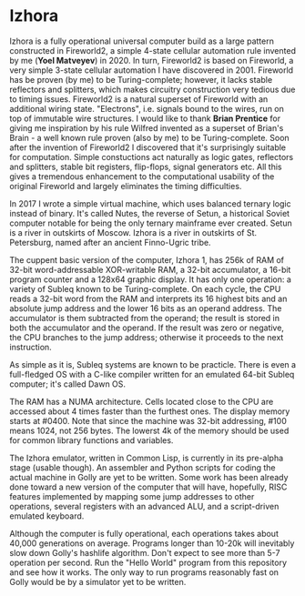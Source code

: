 # Izhora
Izhora is a fully operational universal computer build as a large pattern constructed in Fireworld2, a simple 4-state cellular automation rule invented by me (**Yoel Matveyev**) in 2020. In turn, Fireworld2 is based on Fireworld, a very simple 3-state cellular automation I have discovered in 2001. Fireworld has be proven (by me) to be Turing-complete; however, it lacks stable reflectors and splitters, which makes circuitry construction very tedious due to timing issues. Fireworld2 is a natural superset of Fireworld with an additional wiring state. "Electrons", i.e. signals bound to the wires, run on top of immutable wire structures. I would like to thank **Brian Prentice** for giving me inspiration by his rule Wilfred invented as a superset of Brian's Brain - a well known rule proven (also by me) to be Turing-complete. Soon after the invention of Fireworld2 I discovered that it's surprisingly suitable for computation. Simple constuctions act naturally as logic gates, reflectors and splitters,  stable bit registers, flip-flops, signal generators etc. All this gives a tremendous enhancement to the computational usability of the original Fireworld and largely eliminates the timing difficulties.

In 2017 I wrote a simple virtual machine, which uses balanced ternary logic instead of binary. It's called Nutes, the reverse of Setun, a historical Soviet computer notable for being the only ternary mainframe ever created. Setun is a river in outskirts of Moscow. Izhora is a river in outskirts of St. Petersburg, named after an ancient Finno-Ugric tribe.

The cuppent basic version of the computer, Izhora 1, has 256k of RAM of 32-bit word-addressable XOR-writable RAM, a 32-bit accumulator, a 16-bit program counter and a 128x64 graphic display. It has only one operation: a variety of Subleq known to be Turing-complete. On each cycle, the CPU reads a 32-bit word from the RAM and interprets its 16 highest bits and an absolute jump address and the lower 16 bits as an operand address. The accumulator is them subtracted from the operand; the result is stored in both the accumulator and the operand. If the result was zero or negative, the CPU branches to the jump address; otherwise it proceeds to the next instruction.

As simple as it is, Subleq systems are known to be practicle. There is even a full-fledged OS with a C-like compiler written for an emulated 64-bit Subleq computer; it's called Dawn OS.

The RAM has a NUMA architecture. Cells located close to the CPU are accessed about 4 times faster than the furthest ones. The display memory starts at #0400. Note that since the machine was 32-bit addressing, #100 means 1024, not 256 bytes. The lowerst 4k of the memory should be used for common library functions and variables.

The Izhora emulator, written in Common Lisp, is currently in its pre-alpha stage (usable though). An assembler and Python scripts for coding the actual machine in Golly are yet to be written. Some work has been already done toward a new version of the computer that will have, hopefully, RISC features implemented by mapping some jump addresses to other operations, several registers with an advanced ALU, and a script-driven emulated keyboard.

Although the computer is fully operational, each operations takes about 40,000 generations on average. Programs longer than 10-20k will inevitably slow down Golly's hashlife algorithm. Don't expect to see more than 5-7 operation per second. Run the "Hello World" program from this repository and see how it works. The only way to run programs reasonably fast on Golly would be by a simulator yet to be written.
 

